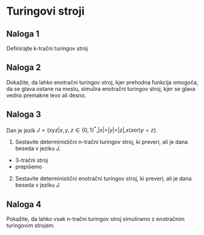 # Turingovi stroji

## Naloga 1

Definirajte k-tračni turingov stroj

## Naloga 2

Dokažite, da lahko enotračni turingov stroj, kjer prehodna funkcija omogoča, da se glava ostane na mestu, simulira enotračni turingov stroj, kjer se glava vedno premakne levo ali desno.

## Naloga 3

Dan je jezik $J = \{ xyz | x, y, z \in \{0, 1\}^*, |x| = |y| = |z|, x (xor) y = z \}$.

1. Sestavite deterministični n-tračni turingov stroj, ki preveri, ali je dana beseda v jeziku $J$.
- 3-tračni stroj
- prepišemo 

2. Sestavite deterministični enotračni turingov stroj, ki preveri, ali je dana beseda v jeziku $J$.

## Naloga 4

Pokažite, da lahko vsak n-tračni turingov stroj simuliramo z enotračnim turingovim strojem.
